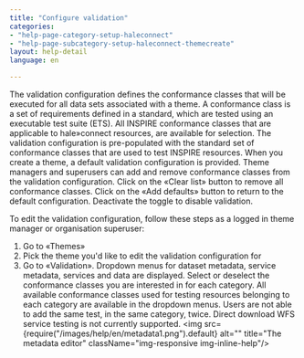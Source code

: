 ```yaml
---
title: "Configure validation"
categories:
- "help-page-category-setup-haleconnect"
- "help-page-subcategory-setup-haleconnect-themecreate"
layout: help-detail
language: en

---
```


The validation configuration defines the conformance classes that will be executed for all data sets associated with a theme. A conformance class is a set of requirements defined in a standard, which are tested using an executable test suite (ETS). All INSPIRE conformance classes that are applicable to hale»connect resources, are available for selection. The validation configuration is pre-populated with the standard set of conformance classes that are used to test INSPIRE resources. When you create a theme, a default validation configuration is provided. Theme managers and superusers can add and remove conformance classes from the validation configuration. Click on the «Clear list» button to remove all conformance classes. Click on the «Add defaults» button to return to the default configuration. Deactivate the toggle to disable validation.

To edit the validation configuration, follow these steps as a logged in theme manager or organisation superuser:

1. Go to &laquo;Themes&raquo;
1. Pick the theme you'd like to edit the validation configuration for
1. Go to &laquo;Validation&raquo;. Dropdown menus for dataset metadata, service metadata, services and data are displayed. Select or deselect the conformance classes you are interested in for each category. All available conformance classes used for testing resources belonging to each category are available in the dropdown menus. Users are not able to add the same test, in the same category, twice. Direct download WFS service testing is not currently supported.
<img src={require("/images/help/en/metadata1.png").default} alt="" title="The metadata editor" className="img-responsive img-inline-help"/>
